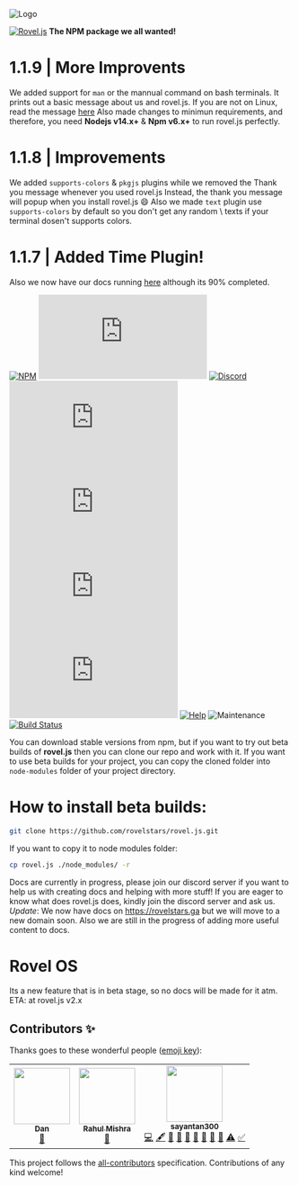 ![Logo](https://cdn.discordapp.com/attachments/775220204699385886/800004524718424074/Screenshot_20210116-1940022.png)

[![Rovel.js](https://img.shields.io/static/v1?label=rovel&message=js&color=red&style=for-the-badge&logo=npm)](https://npmjs.com/package/rovel.js) **The NPM package we all wanted!**

# 1.1.9 | More Improvents
We added support for `man` or the mannual command on bash terminals. It prints out a basic message about us and rovel.js. If you are not on Linux, read the message [here](https://rovelstars.ga/rjs/man)
Also made changes to minimun requirements, and therefore, you need **Nodejs v14.x+** & **Npm v6.x+** to run rovel.js perfectly.

# 1.1.8 | Improvements
We added `supports-colors` & `pkgjs` plugins while we removed the Thank you message whenever you used rovel.js
Instead, the thank you message will popup when you install rovel.js :smile:
Also we made `text` plugin use `supports-colors` by default so you don't get any random \ texts if your terminal dosen't supports colors.

# 1.1.7 | Added Time Plugin!
Also we now have our docs running [here](https://rovelstars.ga) although its 90% completed.

[![NPM](https://nodei.co/npm/rovel.js.png?downloads=true&downloadRank=true&stars=true)](https://nodei.co/npm/rovel.js/)
[![All Contributors](https://img.shields.io/github/all-contributors/rovelstars/rovel.js?color=%23ff0000&label=rovel.js%20contributors&logo=undertale&logoColor=%23ff0000&style=for-the-badge)](#contributors-)
[![Discord](https://img.shields.io/discord/602906543356379156?color=%237289da&label=chat%20with%20us&logo=discord&style=for-the-badge)](https://discord.gg/953XCpHbKF)
[![Version](https://img.shields.io/npm/v/rovel.js?color=red&label=rovel.js&style=for-the-badge)](https://npmjs.com/package/rovel.js)
[![Downloads](https://img.shields.io/npm/dm/rovel.js?color=red&label=rovel.js%20downloads&logo=npm&style=for-the-badge)](https://registry.npmjs.org/rovel.js/-/rovel.js-1.1.1.tgz)
[![License](https://img.shields.io/npm/l/rovel.js?style=for-the-badge)](https://npmjs.com/package/rovel.js)
![Lines of code](https://img.shields.io/tokei/lines/github/rovelstars/rovel.js?logo=github&style=for-the-badge)
[![Help](http://img.shields.io/static/v1?label=roveljs&message=looking%20for%20maintainers%20and%20testers&color=yellow&style=for-the-badge&logo=discord)](https://discord.gg/953XCpHbKF)
![Maintenance](https://img.shields.io/maintenance/yes/2025?label=rovel.js%20maintained%3F&style=for-the-badge)
[![Build Status](https://img.shields.io/github/workflow/status/sayantan300/rovel.js/Node.js%20CI?label=nodejs%20build&logo=github&style=for-the-badge)](https://github.com/rovelstars/rovel.js)

You can download stable versions from npm, but if you want to try out beta builds of **rovel.js** then you can clone our repo and work with it. If you want to use beta builds for your project, you can copy the cloned folder into `node-modules` folder of your project directory.

# How to install beta builds:
```bash
git clone https://github.com/rovelstars/rovel.js.git
```
If you want to copy it to node modules folder:
```bash
cp rovel.js ./node_modules/ -r
```


Docs are currently in progress, please join our discord server if you want to help us with creating docs and helping with more stuff!
 If you are eager to know what does rovel.js does, kindly join the discord server and ask us.
*Update*: We now have docs on https://rovelstars.ga but we will move to a new domain soon. Also we are still in the progress of adding more useful content to docs.

# Rovel OS
Its a new feature that is in beta stage, so no docs will be made for it atm. ETA: at rovel.js v2.x

## Contributors ✨

Thanks goes to these wonderful people ([emoji key](https://allcontributors.org/docs/en/emoji-key)):

<!-- ALL-CONTRIBUTORS-LIST:START - Do not remove or modify this section -->
<!-- prettier-ignore-start -->
<!-- markdownlint-disable -->
<table>
  <tr>
    <td align="center"><a href="https://github.com/Dan23123"><img src="https://avatars.githubusercontent.com/u/67073659?v=4?s=100" width="100px;" alt=""/><br /><sub><b>Dan</b></sub></a><br /><a href="https://github.com/rovelstars/rovel.js/commits?author=Dan23123" title="Documentation">📖</a></td>
    <td align="center"><a href="https://github.com/Soulless-404"><img src="https://avatars.githubusercontent.com/u/61725851?v=4?s=100" width="100px;" alt=""/><br /><sub><b>Rahul Mishra</b></sub></a><br /><a href="https://github.com/rovelstars/rovel.js/commits?author=Soulless-404" title="Documentation">📖</a></td>
    <td align="center"><a href="https://status.rovelstars.ga"><img src="https://avatars.githubusercontent.com/u/62213554?v=4?s=100" width="100px;" alt=""/><br /><sub><b>sayantan300</b></sub></a><br /><a href="https://github.com/rovelstars/rovel.js/commits?author=sayantan300" title="Code">💻</a> <a href="#content-sayantan300" title="Content">🖋</a> <a href="#data-sayantan300" title="Data">🔣</a> <a href="https://github.com/rovelstars/rovel.js/commits?author=sayantan300" title="Documentation">📖</a> <a href="#design-sayantan300" title="Design">🎨</a> <a href="#ideas-sayantan300" title="Ideas, Planning, & Feedback">🤔</a> <a href="#question-sayantan300" title="Answering Questions">💬</a> <a href="#projectManagement-sayantan300" title="Project Management">📆</a> <a href="https://github.com/rovelstars/rovel.js/pulls?q=is%3Apr+reviewed-by%3Asayantan300" title="Reviewed Pull Requests">👀</a> <a href="https://github.com/rovelstars/rovel.js/commits?author=sayantan300" title="Tests">⚠️</a> <a href="#tutorial-sayantan300" title="Tutorials">✅</a></td>
  </tr>
</table>

<!-- markdownlint-restore -->
<!-- prettier-ignore-end -->

<!-- ALL-CONTRIBUTORS-LIST:END -->

This project follows the [all-contributors](https://github.com/all-contributors/all-contributors) specification. Contributions of any kind welcome!

